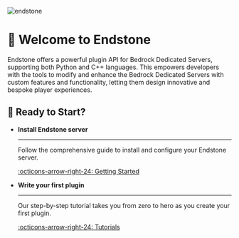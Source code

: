 ![endstone](https://socialify.git.ci/endstonemc/endstone/image?description=1&font=Jost&forks=1&issues=1&logo=https%3A%2F%2Fstatic.wikia.nocookie.net%2Fminecraft_gamepedia%2Fimages%2F4%2F43%2FEnd_Stone_JE3_BE2.png&name=1&owner=1&pulls=1&stargazers=1&theme=Light)

<!-- Synchronize Socialify URL theme with palette -->
<script>
    var imageUrl = document.querySelector("img[src*='socialify']");

    var palette = __md_get("__palette");
    if (palette && typeof palette.color === "object") {
        var theme = palette.color.scheme === "slate"
            ? "Dark"
            : "Light";

        imageUrl.src = imageUrl.src.replace(/&theme=.*$/, '&theme=' + theme);
    }

    document.addEventListener("DOMContentLoaded", function () {
        var ref = document.querySelector("[data-md-component=palette]");
        ref.addEventListener("change", function () {
            var palette = __md_get("__palette");
            if (palette && typeof palette.color === "object") {
                var theme = palette.color.scheme === "slate"
                    ? "Dark"
                    : "Light";

                imageUrl.src = imageUrl.src.replace(/&theme=.*$/, '&theme=' + theme);
            }
        })
    })
</script>

# 👋 Welcome to Endstone  
Endstone offers a powerful plugin API for Bedrock Dedicated Servers, supporting both Python and C++ languages. This
empowers developers with the tools to modify and enhance the Bedrock Dedicated Servers with custom features and
functionality, letting them design innovative and bespoke player experiences.

## 🚀 Ready to Start?

<div class="grid cards" markdown>

-   **Install Endstone server**
  
    ---
  
    Follow the comprehensive guide to install and configure your Endstone server.
  
    [:octicons-arrow-right-24: Getting Started](getting-started.md)
  
-   **Write your first plugin**
  
    ---
  
    Our step-by-step tutorial takes you from zero to hero as you create your first plugin.
  
    [:octicons-arrow-right-24: Tutorials](tutorials/create-your-first-plugin.md)

</div>
